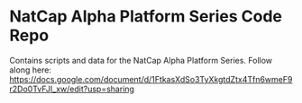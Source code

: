# NatCap Alpha Platform Series Code Repo

Contains scripts and data for the NatCap Alpha Platform Series. Follow along here: https://docs.google.com/document/d/1FtkasXdSo3TyXkgtdZtx4Tfn6wmeF9r2Do0TvFJI_xw/edit?usp=sharing
